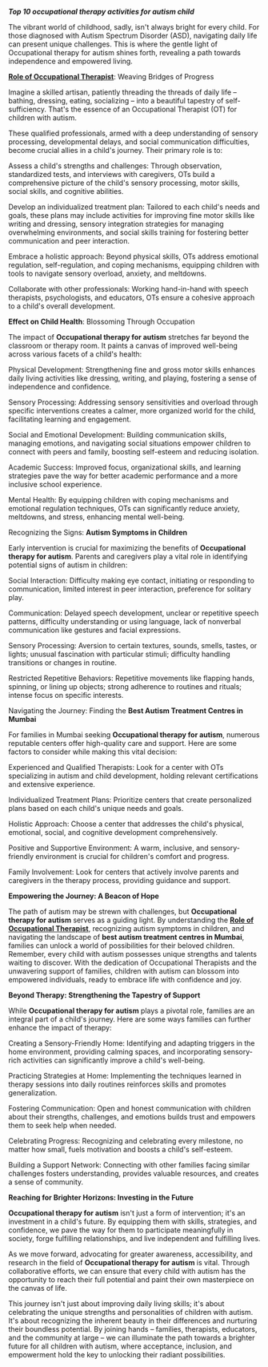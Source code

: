 ***Top 10 occupational therapy activities for autism child***

The vibrant world of childhood, sadly, isn't always bright for every child. For those diagnosed with Autism Spectrum Disorder (ASD), navigating daily life can present unique challenges. This is where the gentle light of Occupational therapy for autism shines forth, revealing a path towards independence and empowered living.

**[Role of Occupational Therapist](https://www.butterflylearnings.com/)**: Weaving Bridges of Progress

Imagine a skilled artisan, patiently threading the threads of daily life – bathing, dressing, eating, socializing – into a beautiful tapestry of self-sufficiency. That's the essence of an Occupational Therapist (OT) for children with autism.

These qualified professionals, armed with a deep understanding of sensory processing, developmental delays, and social communication difficulties, become crucial allies in a child's journey. Their primary role is to:

Assess a child's strengths and challenges: Through observation, standardized tests, and interviews with caregivers, OTs build a comprehensive picture of the child's sensory processing, motor skills, social skills, and cognitive abilities.

Develop an individualized treatment plan: Tailored to each child's needs and goals, these plans may include activities for improving fine motor skills like writing and dressing, sensory integration strategies for managing overwhelming environments, and social skills training for fostering better communication and peer interaction.

Embrace a holistic approach: Beyond physical skills, OTs address emotional regulation, self-regulation, and coping mechanisms, equipping children with tools to navigate sensory overload, anxiety, and meltdowns.

Collaborate with other professionals: Working hand-in-hand with speech therapists, psychologists, and educators, OTs ensure a cohesive approach to a child's overall development.

**Effect on Child Health**: Blossoming Through Occupation

The impact of **Occupational therapy for autism** stretches far beyond the classroom or therapy room. It paints a canvas of improved well-being across various facets of a child's health:

Physical Development: Strengthening fine and gross motor skills enhances daily living activities like dressing, writing, and playing, fostering a sense of independence and confidence.

Sensory Processing: Addressing sensory sensitivities and overload through specific interventions creates a calmer, more organized world for the child, facilitating learning and engagement.

Social and Emotional Development: Building communication skills, managing emotions, and navigating social situations empower children to connect with peers and family, boosting self-esteem and reducing isolation.

Academic Success: Improved focus, organizational skills, and learning strategies pave the way for better academic performance and a more inclusive school experience.

Mental Health: By equipping children with coping mechanisms and emotional regulation techniques, OTs can significantly reduce anxiety, meltdowns, and stress, enhancing mental well-being.

Recognizing the Signs: **Autism Symptoms in Children**

Early intervention is crucial for maximizing the benefits of **Occupational therapy for autism**. Parents and caregivers play a vital role in identifying potential signs of autism in children:

Social Interaction: Difficulty making eye contact, initiating or responding to communication, limited interest in peer interaction, preference for solitary play.

Communication: Delayed speech development, unclear or repetitive speech patterns, difficulty understanding or using language, lack of nonverbal communication like gestures and facial expressions.

Sensory Processing: Aversion to certain textures, sounds, smells, tastes, or lights; unusual fascination with particular stimuli; difficulty handling transitions or changes in routine.

Restricted Repetitive Behaviors: Repetitive movements like flapping hands, spinning, or lining up objects; strong adherence to routines and rituals; intense focus on specific interests.

Navigating the Journey: Finding the **Best Autism Treatment Centres in Mumbai**

For families in Mumbai seeking **Occupational therapy for autism**, numerous reputable centers offer high-quality care and support. Here are some factors to consider while making this vital decision:

Experienced and Qualified Therapists: Look for a center with OTs specializing in autism and child development, holding relevant certifications and extensive experience.

Individualized Treatment Plans: Prioritize centers that create personalized plans based on each child's unique needs and goals.

Holistic Approach: Choose a center that addresses the child's physical, emotional, social, and cognitive development comprehensively.

Positive and Supportive Environment: A warm, inclusive, and sensory-friendly environment is crucial for children's comfort and progress.

Family Involvement: Look for centers that actively involve parents and caregivers in the therapy process, providing guidance and support.

**Empowering the Journey: A Beacon of Hope**

The path of autism may be strewn with challenges, but **Occupational therapy for autism** serves as a guiding light. By understanding the **[Role of Occupational Therapist](https://www.butterflylearnings.com/top-10-occupational-therapy-activities-for-autistic-children)**, recognizing autism symptoms in children, and navigating the landscape of **best autism treatment centres in Mumbai**, families can unlock a world of possibilities for their beloved children. Remember, every child with autism possesses unique strengths and talents waiting to discover. With the dedication of Occupational Therapists and the unwavering support of families, children with autism can blossom into empowered individuals, ready to embrace life with confidence and joy.

**Beyond Therapy: Strengthening the Tapestry of Support**

While **Occupational therapy for autism** plays a pivotal role, families are an integral part of a child's journey. Here are some ways families can further enhance the impact of therapy:

Creating a Sensory-Friendly Home: Identifying and adapting triggers in the home environment, providing calming spaces, and incorporating sensory-rich activities can significantly improve a child's well-being.

Practicing Strategies at Home: Implementing the techniques learned in therapy sessions into daily routines reinforces skills and promotes generalization.

Fostering Communication: Open and honest communication with children about their strengths, challenges, and emotions builds trust and empowers them to seek help when needed.

Celebrating Progress: Recognizing and celebrating every milestone, no matter how small, fuels motivation and boosts a child's self-esteem.

Building a Support Network: Connecting with other families facing similar challenges fosters understanding, provides valuable resources, and creates a sense of community.

**Reaching for Brighter Horizons: Investing in the Future**

**Occupational therapy for autism** isn't just a form of intervention; it's an investment in a child's future. By equipping them with skills, strategies, and confidence, we pave the way for them to participate meaningfully in society, forge fulfilling relationships, and live independent and fulfilling lives.

As we move forward, advocating for greater awareness, accessibility, and research in the field of **Occupational therapy for autism** is vital. Through collaborative efforts, we can ensure that every child with autism has the opportunity to reach their full potential and paint their own masterpiece on the canvas of life.

This journey isn't just about improving daily living skills; it's about celebrating the unique strengths and personalities of children with autism. It's about recognizing the inherent beauty in their differences and nurturing their boundless potential. By joining hands – families, therapists, educators, and the community at large – we can illuminate the path towards a brighter future for all children with autism, where acceptance, inclusion, and empowerment hold the key to unlocking their radiant possibilities.

